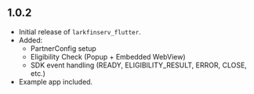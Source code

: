 ## 1.0.2

- Initial release of `larkfinserv_flutter`.
- Added:
    - PartnerConfig setup
    - Eligibility Check (Popup + Embedded WebView)
    - SDK event handling (READY, ELIGIBILITY_RESULT, ERROR, CLOSE, etc.)
- Example app included.
